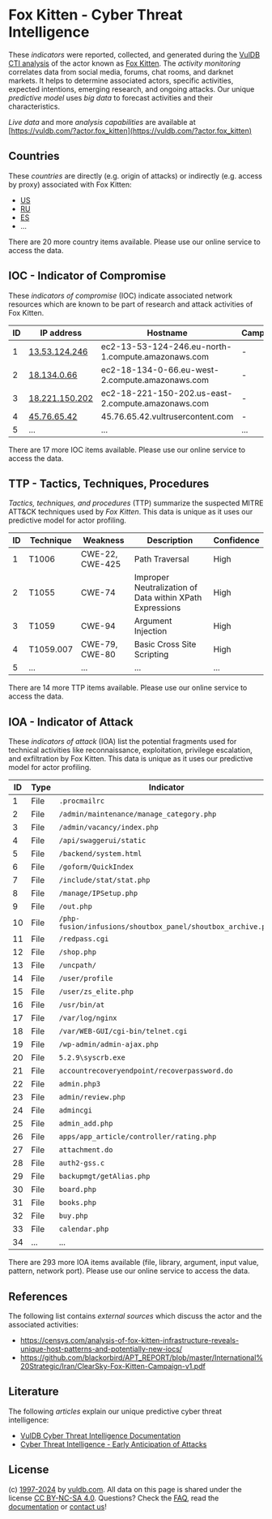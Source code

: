 # Fox Kitten - Cyber Threat Intelligence

These _indicators_ were reported, collected, and generated during the [VulDB CTI analysis](https://vuldb.com/?kb.cti) of the actor known as [Fox Kitten](https://vuldb.com/?actor.fox_kitten). The _activity monitoring_ correlates data from social media, forums, chat rooms, and darknet markets. It helps to determine associated actors, specific activities, expected intentions, emerging research, and ongoing attacks. Our unique _predictive model_ uses _big data_ to forecast activities and their characteristics.

_Live data_ and more _analysis capabilities_ are available at [https://vuldb.com/?actor.fox_kitten](https://vuldb.com/?actor.fox_kitten)

## Countries

These _countries_ are directly (e.g. origin of attacks) or indirectly (e.g. access by proxy) associated with Fox Kitten:

* [US](https://vuldb.com/?country.us)
* [RU](https://vuldb.com/?country.ru)
* [ES](https://vuldb.com/?country.es)
* ...

There are 20 more country items available. Please use our online service to access the data.

## IOC - Indicator of Compromise

These _indicators of compromise_ (IOC) indicate associated network resources which are known to be part of research and attack activities of Fox Kitten.

ID | IP address | Hostname | Campaign | Confidence
-- | ---------- | -------- | -------- | ----------
1 | [13.53.124.246](https://vuldb.com/?ip.13.53.124.246) | ec2-13-53-124-246.eu-north-1.compute.amazonaws.com | - | Medium
2 | [18.134.0.66](https://vuldb.com/?ip.18.134.0.66) | ec2-18-134-0-66.eu-west-2.compute.amazonaws.com | - | Medium
3 | [18.221.150.202](https://vuldb.com/?ip.18.221.150.202) | ec2-18-221-150-202.us-east-2.compute.amazonaws.com | - | Medium
4 | [45.76.65.42](https://vuldb.com/?ip.45.76.65.42) | 45.76.65.42.vultrusercontent.com | - | Medium
5 | ... | ... | ... | ...

There are 17 more IOC items available. Please use our online service to access the data.

## TTP - Tactics, Techniques, Procedures

_Tactics, techniques, and procedures_ (TTP) summarize the suspected MITRE ATT&CK techniques used by _Fox Kitten_. This data is unique as it uses our predictive model for actor profiling.

ID | Technique | Weakness | Description | Confidence
-- | --------- | -------- | ----------- | ----------
1 | T1006 | CWE-22, CWE-425 | Path Traversal | High
2 | T1055 | CWE-74 | Improper Neutralization of Data within XPath Expressions | High
3 | T1059 | CWE-94 | Argument Injection | High
4 | T1059.007 | CWE-79, CWE-80 | Basic Cross Site Scripting | High
5 | ... | ... | ... | ...

There are 14 more TTP items available. Please use our online service to access the data.

## IOA - Indicator of Attack

These _indicators of attack_ (IOA) list the potential fragments used for technical activities like reconnaissance, exploitation, privilege escalation, and exfiltration by Fox Kitten. This data is unique as it uses our predictive model for actor profiling.

ID | Type | Indicator | Confidence
-- | ---- | --------- | ----------
1 | File | `.procmailrc` | Medium
2 | File | `/admin/maintenance/manage_category.php` | High
3 | File | `/admin/vacancy/index.php` | High
4 | File | `/api/swaggerui/static` | High
5 | File | `/backend/system.html` | High
6 | File | `/goform/QuickIndex` | High
7 | File | `/include/stat/stat.php` | High
8 | File | `/manage/IPSetup.php` | High
9 | File | `/out.php` | Medium
10 | File | `/php-fusion/infusions/shoutbox_panel/shoutbox_archive.php` | High
11 | File | `/redpass.cgi` | Medium
12 | File | `/shop.php` | Medium
13 | File | `/uncpath/` | Medium
14 | File | `/user/profile` | High
15 | File | `/user/zs_elite.php` | High
16 | File | `/usr/bin/at` | Medium
17 | File | `/var/log/nginx` | High
18 | File | `/var/WEB-GUI/cgi-bin/telnet.cgi` | High
19 | File | `/wp-admin/admin-ajax.php` | High
20 | File | `5.2.9\syscrb.exe` | High
21 | File | `accountrecoveryendpoint/recoverpassword.do` | High
22 | File | `admin.php3` | Medium
23 | File | `admin/review.php` | High
24 | File | `admincgi` | Medium
25 | File | `admin_add.php` | High
26 | File | `apps/app_article/controller/rating.php` | High
27 | File | `attachment.do` | High
28 | File | `auth2-gss.c` | Medium
29 | File | `backupmgt/getAlias.php` | High
30 | File | `board.php` | Medium
31 | File | `books.php` | Medium
32 | File | `buy.php` | Low
33 | File | `calendar.php` | Medium
34 | ... | ... | ...

There are 293 more IOA items available (file, library, argument, input value, pattern, network port). Please use our online service to access the data.

## References

The following list contains _external sources_ which discuss the actor and the associated activities:

* https://censys.com/analysis-of-fox-kitten-infrastructure-reveals-unique-host-patterns-and-potentially-new-iocs/
* https://github.com/blackorbird/APT_REPORT/blob/master/International%20Strategic/Iran/ClearSky-Fox-Kitten-Campaign-v1.pdf

## Literature

The following _articles_ explain our unique predictive cyber threat intelligence:

* [VulDB Cyber Threat Intelligence Documentation](https://vuldb.com/?kb.cti)
* [Cyber Threat Intelligence - Early Anticipation of Attacks](https://www.scip.ch/en/?labs.20201022)

## License

(c) [1997-2024](https://vuldb.com/?kb.changelog) by [vuldb.com](https://vuldb.com/?kb.about). All data on this page is shared under the license [CC BY-NC-SA 4.0](https://creativecommons.org/licenses/by-nc-sa/4.0/). Questions? Check the [FAQ](https://vuldb.com/?kb.faq), read the [documentation](https://vuldb.com/?kb) or [contact us](https://vuldb.com/?contact)!
